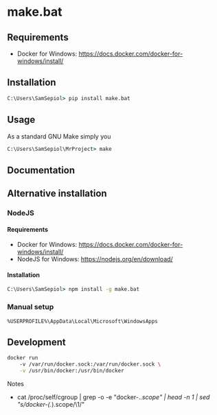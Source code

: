 # make.bat

## Requirements

* Docker for Windows: https://docs.docker.com/docker-for-windows/install/ 

## Installation

```cmd
C:\Users\SamSepiol> pip install make.bat
```

## Usage

As a standard GNU Make simply you  

```cmd
C:\Users\SamSepiol\MrProject> make 
```

## Documentation

## Alternative installation

### NodeJS

#### Requirements

* Docker for Windows: https://docs.docker.com/docker-for-windows/install/ 
* NodeJS for Windows: https://nodejs.org/en/download/

#### Installation

```cmd
C:\Users\SamSepiol> npm install -g make.bat
```

### Manual setup

```
%USERPROFILE%\AppData\Local\Microsoft\WindowsApps
```

## Development

```bash
docker run
    -v /var/run/docker.sock:/var/run/docker.sock \
    -v /usr/bin/docker:/usr/bin/docker
```

Notes
- cat /proc/self/cgroup | grep -o  -e "docker-.*.scope" | head -n 1 | sed "s/docker-\(.*\).scope/\\1/"
